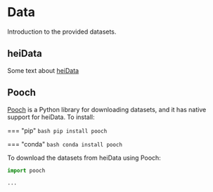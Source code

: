 # Data

Introduction to the provided datasets.

## heiData

Some text about [heiData](https://heidata.uni-heidelberg.de/)

## Pooch

[Pooch](https://www.fatiando.org/pooch/latest/) is a Python library for downloading datasets,
and it has native support for heiData. To install:

=== "pip"
    ```bash
    pip install pooch
    ```

=== "conda"
    ```bash
    conda install pooch
    ```

To download the datasets from heiData using Pooch:

```python
import pooch

...
```
